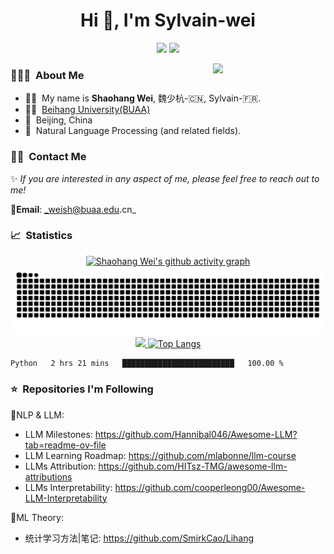 <h1 align="center">Hi 👋, I'm Sylvain-wei
</h1>



<p align="center">
   <a title="Hits" target="_blank" href="https://github.com/sylvain-wei/sylvain-wei"><img src="https://hits.b3log.org/sylvain-wei/sylvain-wei.svg" ></a>
   <a title="github" target="_blank" href="https://github.com/sylvain-wei"><img src="https://img.shields.io/badge/dynamic/json?label=GitHub&suffix=%20followers&query=%24.data.totalSubs&url=https%3A%2F%2Fapi.spencerwoo.com%2Fsubstats%2F%3Fsource%3Dgithub%26queryKey%3Dsylvain-wei&labelColor=282c34&color=353940&logo=github&longCache=true" ></a>
<!--    <a title="weibo" target="_blank" href="https://weibo.com/2715468243/profile"><img src="https://img.shields.io/badge/dynamic/json?labelColor=e71f19&color=353940&label=Weibo&suffix=%20followers&query=%24.data.totalSubs&url=https%3A%2F%2Fapi.spencerwoo.com%2Fsubstats%2F%3Fsource%3Dweibo%26queryKey%3D2715468243&logo=sina-weibo&longCache=true" ></a> -->
</p>

<!-- <p align="center"><img src="https://readme-typing-svg.herokuapp.com?color=28696B&size=21&center=true&lines=Ars+longa,+vita+brevis.;艺术%E5%8D%83%E7%A7%8B%EF%BC%8C%E4%BA%BA%E7%94%9F%E6%9C%9D%E9%9C%B2" alt="typing-svg"></p> -->

<img align="right" width="180" src="https://camo.githubusercontent.com/5124bc64baa72108c343f25e8d9dd1680c99d2b9559b5b313c43761dd48ca743/68747470733a2f2f63646e2e6a7364656c6976722e6e65742f67682f73756e3032323553554e2f73756e3032323553554e2f6173736574732f696d616765732f617374726f6e6175742e706e67">
<h3> 👨🏻‍💻 &nbsp;About Me </h3>

- 🙋‍♂️ &nbsp;My name is **Shaohang Wei**, 魏少杭-🇨🇳, Sylvain-🇫🇷.
- 👨‍🎓 &nbsp;[Beihang University(BUAA)](https://buaa.edu.cn)
- 🌆 &nbsp;Beijing, China
- 🔎 &nbsp;Natural Language Processing (and related fields).

<h3> 🤝🏻 &nbsp;Contact Me </h3>

✨ _If you are interested in any aspect of me, please feel free to reach out to me!_

📧**Email**: _weish@buaa.edu.cn_ 


<h3> 📈 &nbsp;Statistics </h3>
<!-- ## 📈Statistics -->

<div style="text-align: center;">
  <a href="https://github.com/ashutosh00710/github-readme-activity-graph">
    <img src="https://github-readme-activity-graph.vercel.app/graph?username=sylvain-wei&theme=material&area=true" alt="Shaohang Wei's github activity graph">
  </a>
</div>

<div align="center">
   <img src="https://raw.githubusercontent.com/sylvain-wei/sylvain-wei/output/github-contribution-grid-snake.svg" >
</div>

<div align="center">
   <a href="https://github-readme-stats-git-masterrstaa-rickstaa.vercel.app/api?username=sylvain-wei&show_icons=true&include_all_commits=true">
     <img height=180 src="https://github-readme-stats-git-masterrstaa-rickstaa.vercel.app/api?username=sylvain-wei&show_icons=true&include_all_commits=true" />
   </a>
   <a href="https://github.com/anuraghazra/github-readme-stats">
     <img height=180 src="https://github-readme-stats.vercel.app/api/top-langs/?username=sylvain-wei&layout=compact" alt="Top Langs">
   </a>
</div>



<!-- <a href="https://github-readme-streak-stats.herokuapp.com/?user=sylvain-wei" align="right"><img height=200 align="center" src="https://github-readme-streak-stats.herokuapp.com/?user=sylvain-wei" /> -->


<!--START_SECTION:waka-->

```txt
Python   2 hrs 21 mins   █████████████████████████   100.00 %
```

<!--END_SECTION:waka-->

<h3> ⭐ &nbsp;Repositories I'm Following </h3>

📑NLP & LLM:
- LLM Milestones: https://github.com/Hannibal046/Awesome-LLM?tab=readme-ov-file
- LLM Learning Roadmap: https://github.com/mlabonne/llm-course
- LLMs Attribution: https://github.com/HITsz-TMG/awesome-llm-attributions
- LLMs Interpretability: https://github.com/cooperleong00/Awesome-LLM-Interpretability

📑ML Theory:
- 统计学习方法|笔记: https://github.com/SmirkCao/Lihang

<!-- <a href="https://github.com/anuraghazra/github-readme-stats"><img height=200 align="center" src="https://github-readme-stats.vercel.app/api/wakatime?username=sylvain_wei" alt="Shaohang Wei's WakaTime stats"></a> -->
<!--[![Top Langs](https://github-readme-stats.vercel.app/api/top-langs/?username=sylvain-wei&layout=donut)](https://github.com/anuraghazra/github-readme-stats)-->


<!--[![Shaohang Wei's WakaTime stats](https://github-readme-stats.vercel.app/api/wakatime?username=sylvain_wei)](https://github.com/anuraghazra/github-readme-stats)-->





<!--
**sylvain-wei/sylvain-wei** is a ✨ _special_ ✨ repository because its `README.md` (this file) appears on your GitHub profile.

Here are some ideas to get you started:

- 🔭 I’m currently working on ...
- 🌱 I’m currently learning ...
- 👯 I’m looking to collaborate on ...
- 🤔 I’m looking for help with ...
- 💬 Ask me about ...
- 📫 How to reach me: ...
- 😄 Pronouns: ...
- ⚡ Fun fact: ...
-->
